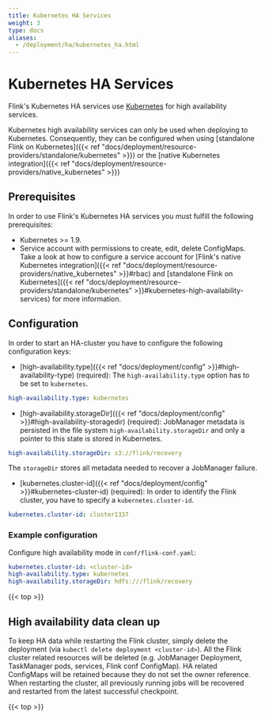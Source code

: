```yaml
---
title: Kubernetes HA Services
weight: 3
type: docs
aliases:
  - /deployment/ha/kubernetes_ha.html
---
```

<!--
Licensed to the Apache Software Foundation (ASF) under one
or more contributor license agreements.  See the NOTICE file
distributed with this work for additional information
regarding copyright ownership.  The ASF licenses this file
to you under the Apache License, Version 2.0 (the
"License"); you may not use this file except in compliance
with the License.  You may obtain a copy of the License at

  http://www.apache.org/licenses/LICENSE-2.0

Unless required by applicable law or agreed to in writing,
software distributed under the License is distributed on an
"AS IS" BASIS, WITHOUT WARRANTIES OR CONDITIONS OF ANY
KIND, either express or implied.  See the License for the
specific language governing permissions and limitations
under the License.
-->

# Kubernetes HA Services

Flink's Kubernetes HA services use [Kubernetes](https://kubernetes.io/) for high availability services.

Kubernetes high availability services can only be used when deploying to Kubernetes.
Consequently, they can be configured when using [standalone Flink on Kubernetes]({{< ref "docs/deployment/resource-providers/standalone/kubernetes" >}}) or the [native Kubernetes integration]({{< ref "docs/deployment/resource-providers/native_kubernetes" >}})

## Prerequisites

In order to use Flink's Kubernetes HA services you must fulfill the following prerequisites:

- Kubernetes >= 1.9.
- Service account with permissions to create, edit, delete ConfigMaps. 
  Take a look at how to configure a service account for [Flink's native Kubernetes integration]({{< ref "docs/deployment/resource-providers/native_kubernetes" >}}#rbac) and [standalone Flink on Kubernetes]({{< ref "docs/deployment/resource-providers/standalone/kubernetes" >}}#kubernetes-high-availability-services) for more information. 


## Configuration

In order to start an HA-cluster you have to configure the following configuration keys:

- [high-availability.type]({{< ref "docs/deployment/config" >}}#high-availability-type) (required): 
The `high-availability.type` option has to be set to `kubernetes`.

```yaml
high-availability.type: kubernetes
```

- [high-availability.storageDir]({{< ref "docs/deployment/config" >}}#high-availability-storagedir) (required): 
JobManager metadata is persisted in the file system `high-availability.storageDir` and only a pointer to this state is stored in Kubernetes.

```yaml
high-availability.storageDir: s3://flink/recovery
```

The `storageDir` stores all metadata needed to recover a JobManager failure.
  
- [kubernetes.cluster-id]({{< ref "docs/deployment/config" >}}#kubernetes-cluster-id) (required):
In order to identify the Flink cluster, you have to specify a `kubernetes.cluster-id`.

```yaml
kubernetes.cluster-id: cluster1337
```

### Example configuration

Configure high availability mode in `conf/flink-conf.yaml`:

```yaml
kubernetes.cluster-id: <cluster-id>
high-availability.type: kubernetes
high-availability.storageDir: hdfs:///flink/recovery
```

{{< top >}}

## High availability data clean up

To keep HA data while restarting the Flink cluster, simply delete the deployment (via `kubectl delete deployment <cluster-id>`). 
All the Flink cluster related resources will be deleted (e.g. JobManager Deployment, TaskManager pods, services, Flink conf ConfigMap). 
HA related ConfigMaps will be retained because they do not set the owner reference. 
When restarting the cluster, all previously running jobs will be recovered and restarted from the latest successful checkpoint.

{{< top >}} 

